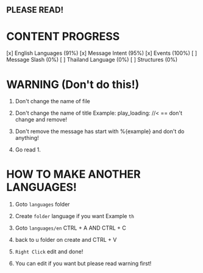 ## PLEASE READ!

# CONTENT PROGRESS

[x] English Languages (91%)
[x] Message Intent (95%)
[x] Events (100%)
[ ] Message Slash (0%)
[ ] Thailand Language (0%)
[ ] Structures (0%)

# **WARNING** (Don't do this!)

1. Don't change the name of file

2. Don't change the name of title Example: play_loading: //< == don't change and remove!

3. Don't remove the message has start with %{example} and don't do anything!

4. Go read 1.

# **HOW TO MAKE ANOTHER LANGUAGES!**

1. Goto `languages` folder

2. Create `folder` language if you want Example `th`

3. Goto `languages/en` CTRL + A AND CTRL + C

4. back to u folder on create and CTRL + V

5. `Right Click` edit and done!

6. You can edit if you want but please read warning first!